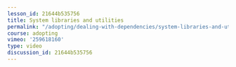```yaml
---
lesson_id: 21644b535756
title: System libraries and utilities
permalink: "/adopting/dealing-with-dependencies/system-libraries-and-utilities/"
course: adopting
vimeo: '259618160'
type: video
discussion_id: 21644b535756
---
```



